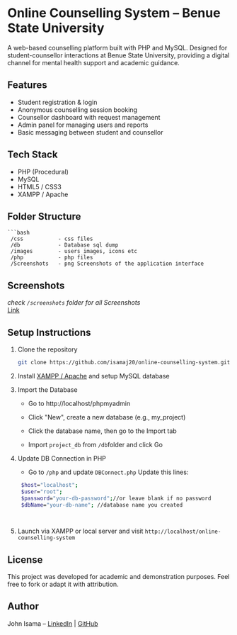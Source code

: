 # Online Counselling System – Benue State University

A web-based counselling platform built with PHP and MySQL. Designed for student-counsellor interactions at Benue State University, providing a digital channel for mental health support and academic guidance.

##  Features

- Student registration & login
- Anonymous counselling session booking
- Counsellor dashboard with request management
- Admin panel for managing users and reports
- Basic messaging between student and counsellor

##  Tech Stack

- PHP (Procedural)
- MySQL
- HTML5 / CSS3
- XAMPP / Apache

## Folder Structure


    ```bash
     /css           - css files 
     /db            - Database sql dump  
     /images        - users images, icons etc  
     /php           - php files  
     /Screenshots   - png Screenshots of the application interface

## Screenshots

*check `/screenshots` folder for all Screenshots*  
[Link](/screenshots)

##  Setup Instructions

1. Clone the repository  
   ```bash
   git clone https://github.com/isamaj20/online-counselling-system.git
   
2. Install [XAMPP / Apache](https://www.apachefriends.org/) and setup MySQL database


3. Import the Database

   - Go to http://localhost/phpmyadmin

   - Click "New", create a new database (e.g., my_project)

   - Click the database name, then go to the Import tab

   - Import `project_db` from `/db`folder and click Go
   

4. Update DB Connection in PHP
   - Go to `/php` and update `DBConnect.php`
   Update this lines:
   ```bash
    $host="localhost";
    $user="root";
    $password="your-db-password";//or leave blank if no password
    $dbName="your-db-name"; //database name you created

    
5. Launch via XAMPP or local server and visit `http://localhost/online-counselling-system`


## License

This project was developed for academic and demonstration purposes.
Feel free to fork or adapt it with attribution.

## Author
John Isama – [LinkedIn](https://www.linkedin.com/in/isama-john-adeyi/) | [GitHub](https://github.com/isamaj20/)